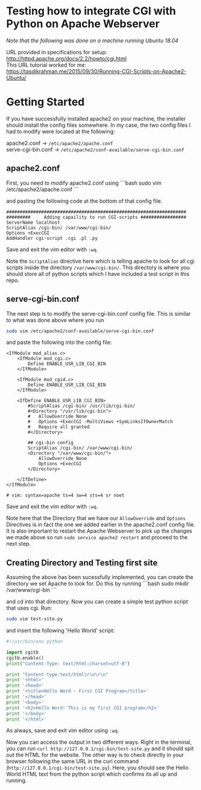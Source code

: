 # Testing how to integrate CGI with Python on Apache Webserver

*Note that the following was done on a machine running Ubuntu 18.04*

URL provided in specifications for setup: http://httpd.apache.org/docs/2.2/howto/cgi.html <br/>
This URL tutorial worked for me: https://tasdikrahman.me/2015/09/30/Running-CGI-Scripts-on-Apache2-Ubuntu/


# Getting Started

If you have successfully installed apache2 on your machine, the installer should install the config files somewhere. In my case, the two config files I had to modify were located at the following: 

apache2.conf -> ```/etc/apache2/apache.conf```<br/>
serve-cgi-bin.conf -> ```/etc/apache2/conf-available/serve-cgi-bin.conf```<br/>


<h2> apache2.conf </h2>
First, you need to modify apache2.conf using 
```bash
sudo vim /etc/apache2/apache.conf
```

and pasting the following code at the bottom of that config file.


```
###################################################################
#########     Adding capaility to run CGI-scripts #################
ServerName localhost
ScriptAlias /cgi-bin/ /var/www/cgi-bin/
Options +ExecCGI
AddHandler cgi-script .cgi .pl .py
```
Save and exit the vim editor with `:wq`.

Note the `ScriptAlias` directive here which is telling apache to look for all cgi scripts inside the directory `/var/www/cgi-bin/`. This directory is where you should store all of python scripts which I have included a test script in this repo.


<h2> serve-cgi-bin.conf </h2>
The next step is to modify the serve-cgi-bin.conf config file. This is similar to what was done above where you run 

```bash
sudo vim /etc/apache2/conf-available/serve-cgi-bin.conf
```

and paste the following into the config file:

```
<IfModule mod_alias.c>
	<IfModule mod_cgi.c>
		Define ENABLE_USR_LIB_CGI_BIN
	</IfModule>

	<IfModule mod_cgid.c>
		Define ENABLE_USR_LIB_CGI_BIN
	</IfModule>

	<IfDefine ENABLE_USR_LIB_CGI_BIN>
		#ScriptAlias /cgi-bin/ /usr/lib/cgi-bin/
		#<Directory "/usr/lib/cgi-bin">
		#	AllowOverride None
		#	Options +ExecCGI -MultiViews +SymLinksIfOwnerMatch
		#	Require all granted
		#</Directory>

		## cgi-bin config
		ScriptAlias /cgi-bin/ /var/www/cgi-bin/
	    <Directory "/var/www/cgi-bin/">
	        AllowOverride None
	        Options +ExecCGI 
	    </Directory>

	</IfDefine>
</IfModule>

# vim: syntax=apache ts=4 sw=4 sts=4 sr noet
```
Save and exit the vim editor with `:wq`.


Note here that the Directory that we have our `AllowOverride` and `Options` Directives is in fact the one we added earlier in the apache2.conf config file. It is also important to restart the Apache Webserver to pick up the changes we made above so run `sudo service apache2 restart` and proceed to the next step.


<h2> Creating Directory and Testing first site </h2>
Assuming the above has been sucessfully implemented, you can create the directory we set Apache to look for. Do this by running 
```bash
sudo mkdir /var/www/cgi-bin
```

and cd into that directory. Now you can create a simple test python script that uses cgi. Run:

```bash
sudo vim test-site.py 
```

and insert the following 'Hello World' script:


```python
#!/usr/bin/env python

import cgitb
cgitb.enable()    
print("Content-Type: text/html;charset=utf-8")

print "Content-type:text/html\r\n\r\n"
print '<html>'
print '<head>'
print '<title>Hello Word - First CGI Program</title>'
print '</head>'
print '<body>'
print '<h2>Hello Word! This is my first CGI program</h2>'
print '</body>'
print '</html>'
```
As always, save and exit vim editor using `:wq`. 

Now you can access the output in two different ways. Right in the terminal, you can run `curl http://127.0.0.1/cgi-bin/test-site.py` and it should spit out the HTML for the website. The other way is to check directly in your browser following the same URL in the curl command (`http://127.0.0.1/cgi-bin/test-site.py`). Here, you should see the Hello World HTML text from the python script which confirms its all up and running.

